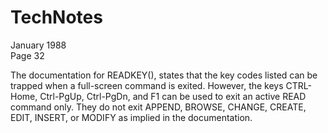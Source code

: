 # TechNotes
January 1988<br>
Page 32

The documentation for READKEY(), states that the key codes listed can be trapped when a full-screen command is exited. However, the keys CTRL-Home, Ctrl-PgUp, Ctrl-PgDn, and F1 can be used to exit an active READ command only. They do not exit APPEND, BROWSE, CHANGE, CREATE, EDIT, INSERT, or MODIFY as implied in the documentation.
